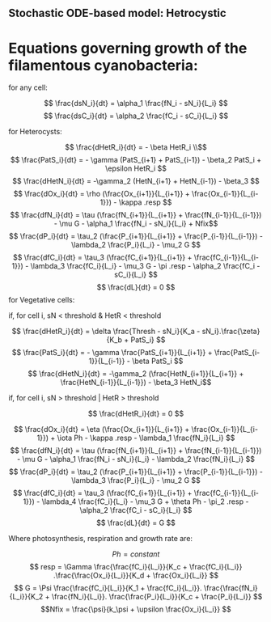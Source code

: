 ## Stochastic ODE-based model: Hetrocystic 

# Equations governing growth of the filamentous cyanobacteria:

for any cell:


$$ \frac{dsN_i}{dt} = \alpha_1 \frac{fN_i - sN_i}{L_i} $$
$$ \frac{dsC_i}{dt} = \alpha_2 \frac{fC_i - sC_i}{L_i} $$

for Heterocysts:

$$ \frac{dHetR_i}{dt} = - \beta HetR_i \\$$
$$ \frac{PatS_i}{dt} = - \gamma (PatS_{i+1} + PatS_{i-1}) - \beta_2 PatS_i + \epsilon HetR_i $$
$$ \frac{dHetN_i}{dt} = -\gamma_2 (HetN_{i+1} + HetN_{i-1}) - \beta_3 $$
$$ \frac{dOx_i}{dt} = \rho (\frac{Ox_{i+1}}{L_{i+1}} + \frac{Ox_{i-1}}{L_{i-1}}) - \kappa .resp $$
$$ \frac{dfN_i}{dt} = \tau (\frac{fN_{i+1}}{L_{i+1}} + \frac{fN_{i-1}}{L_{i-1}}) - \mu G - \alpha_1 \frac{fN_i - sN_i}{L_i} + Nfix$$
$$ \frac{dP_i}{dt} = \tau_2 (\frac{P_{i+1}}{L_{i+1}} + \frac{P_{i-1}}{L_{i-1}}) - \lambda_2 \frac{P_i}{L_i} - \mu_2 G $$
$$ \frac{dfC_i}{dt} = \tau_3 (\frac{fC_{i+1}}{L_{i+1}} + \frac{fC_{i-1}}{L_{i-1}}) - \lambda_3
\frac{fC_i}{L_i} - \mu_3 G - \pi .resp - \alpha_2 \frac{fC_i - sC_i}{L_i} $$
$$ \frac{dL}{dt} = 0 $$
for Vegetative cells:

if, for cell i, sN < threshold & HetR < threshold

$$ \frac{dHetR_i}{dt} = \delta \frac{Thresh - sN_i}{K_a - sN_i}.\frac{\zeta}{K_b + PatS_i}  $$
$$ \frac{PatS_i}{dt} = - \gamma \frac{PatS_{i+1}}{L_{i+1}} + \frac{PatS_{i-1}}{L_{i-1}} - \beta PatS_i $$
$$ \frac{dHetN_i}{dt} = -\gamma_2 (\frac{HetN_{i+1}}{L_{i+1}} + \frac{HetN_{i-1}}{L_{i-1}}) - \beta_3 HetN_i$$

if, for cell i, sN > threshold | HetR > threshold

$$ \frac{dHetR_i}{dt} = 0 $$

$$ \frac{dOx_i}{dt} = \eta (\frac{Ox_{i+1}}{L_{i+1}} + \frac{Ox_{i-1}}{L_{i-1}}) + \iota Ph - \kappa .resp - \lambda_1 \frac{fN_i}{L_i} $$
$$ \frac{dfN_i}{dt} = \tau (\frac{fN_{i+1}}{L_{i+1}} + \frac{fN_{i-1}}{L_{i-1}}) - \mu G - \alpha_1 \frac{fN_i - sN_i}{L_i} - \lambda_2 \frac{fN_i}{L_i} $$
$$ \frac{dP_i}{dt} = \tau_2 (\frac{P_{i+1}}{L_{i+1}} + \frac{P_{i-1}}{L_{i-1}}) - \lambda_3 \frac{P_i}{L_i} - \mu_2 G $$
$$ \frac{dfC_i}{dt} = \tau_3 (\frac{fC_{i+1}}{L_{i+1}} + \frac{fC_{i-1}}{L_{i-1}}) - \lambda_4 \frac{fC_i}{L_i} - \mu_3 G + \theta Ph - \pi_2 .resp - \alpha_2 \frac{fC_i - sC_i}{L_i} $$
$$ \frac{dL}{dt} = G $$

Where photosynthesis, respiration and growth rate are:

$$ Ph = constant $$
$$ resp = \Gamma \frac{\frac{fC_i}{L_i}}{K_c + \frac{fC_i}{L_i}} .\frac{\frac{Ox_i}{L_i}}{K_d + \frac{Ox_i}{L_i}} $$
$$ G = \Psi \frac{\frac{fC_i}{L_i}}{K_1 + \frac{fC_i}{L_i}}. \frac{\frac{fN_i}{L_i}}{K_2 + \frac{fN_i}{L_i}}. \frac{\frac{P_i}{L_i}}{K_c + \frac{P_i}{L_i}} $$
$$Nfix = \frac{\psi}{k_\psi + \upsilon \frac{Ox_i}{L_i}} $$



